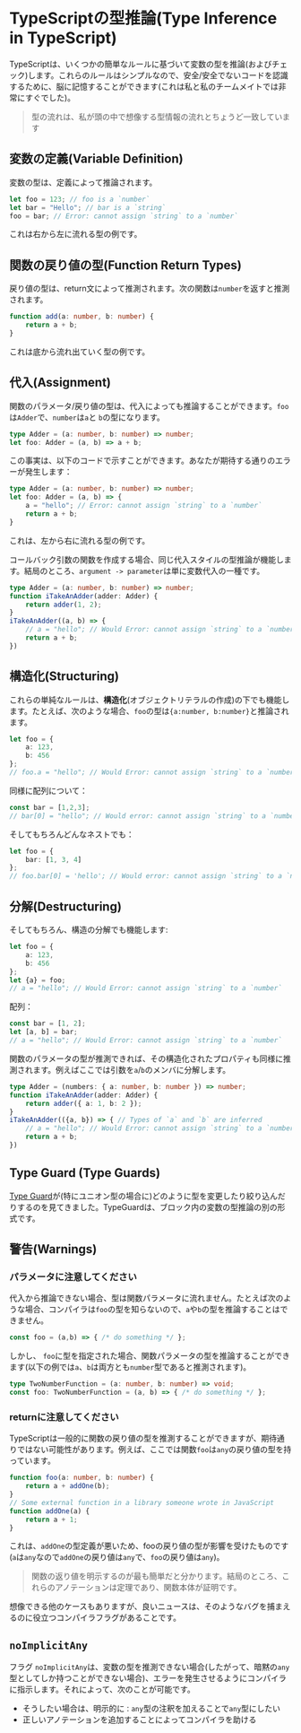 # TypeScriptの型推論(Type Inference in TypeScript)

TypeScriptは、いくつかの簡単なルールに基づいて変数の型を推論(およびチェック)します。これらのルールはシンプルなので、安全/安全でないコードを認識するために、脳に記憶することができます(これは私と私のチームメイトでは非常にすぐでした)。

> 型の流れは、私が頭の中で想像する型情報の流れとちょうど一致しています

## 変数の定義(Variable Definition)

変数の型は、定義によって推論されます。

```ts
let foo = 123; // foo is a `number`
let bar = "Hello"; // bar is a `string`
foo = bar; // Error: cannot assign `string` to a `number`
```

これは右から左に流れる型の例です。

## 関数の戻り値の型(Function Return Types)

戻り値の型は、return文によって推測されます。次の関数は`number`を返すと推測されます。

```ts
function add(a: number, b: number) {
    return a + b;
}
```

これは底から流れ出ていく型の例です。

## 代入(Assignment)

関数のパラメータ/戻り値の型は、代入によっても推論することができます。`foo`は`Adder`で、`number`は`a`と `b`の型になります。

```ts
type Adder = (a: number, b: number) => number;
let foo: Adder = (a, b) => a + b;
```

この事実は、以下のコードで示すことができます。あなたが期待する通りのエラーが発生します：

```ts
type Adder = (a: number, b: number) => number;
let foo: Adder = (a, b) => {
    a = "hello"; // Error: cannot assign `string` to a `number`
    return a + b;
}
```

これは、左から右に流れる型の例です。

コールバック引数の関数を作成する場合、同じ代入スタイルの型推論が機能します。結局のところ、`argument -> parameter`は単に変数代入の一種です。

```ts
type Adder = (a: number, b: number) => number;
function iTakeAnAdder(adder: Adder) {
    return adder(1, 2);
}
iTakeAnAdder((a, b) => {
    // a = "hello"; // Would Error: cannot assign `string` to a `number`
    return a + b;
})
```

## 構造化(Structuring)

これらの単純なルールは、**構造化**(オブジェクトリテラルの作成)の下でも機能します。たとえば、次のような場合、`foo`の型は`{a:number, b:number}`と推論されます。

```ts
let foo = {
    a: 123,
    b: 456
};
// foo.a = "hello"; // Would Error: cannot assign `string` to a `number`
```

同様に配列について：

```ts
const bar = [1,2,3];
// bar[0] = "hello"; // Would error: cannot assign `string` to a `number`
```

そしてもちろんどんなネストでも：

```ts
let foo = {
    bar: [1, 3, 4]
};
// foo.bar[0] = 'hello'; // Would error: cannot assign `string` to a `number`
```

## 分解(Destructuring)

そしてもちろん、構造の分解でも機能します:

```ts
let foo = {
    a: 123,
    b: 456
};
let {a} = foo;
// a = "hello"; // Would Error: cannot assign `string` to a `number`
```

配列：

```ts
const bar = [1, 2];
let [a, b] = bar;
// a = "hello"; // Would Error: cannot assign `string` to a `number`
```

関数のパラメータの型が推測できれば、その構造化されたプロパティも同様に推測されます。例えばここでは引数を`a`/`b`のメンバに分解します。

```ts
type Adder = (numbers: { a: number, b: number }) => number;
function iTakeAnAdder(adder: Adder) {
    return adder({ a: 1, b: 2 });
}
iTakeAnAdder(({a, b}) => { // Types of `a` and `b` are inferred
    // a = "hello"; // Would Error: cannot assign `string` to a `number`
    return a + b;
})
```

## Type Guard (Type Guards)

[Type Guard](./typeGuard.md)が(特にユニオン型の場合に)どのように型を変更したり絞り込んだりするのを見てきました。TypeGuardは、ブロック内の変数の型推論の別の形式です。

## 警告(Warnings)

### パラメータに注意してください

代入から推論できない場合、型は関数パラメータに流れません。たとえば次のような場合、コンパイラは`foo`の型を知らないので、`a`や`b`の型を推論することはできません。

```ts
const foo = (a,b) => { /* do something */ };
```

しかし、 `foo`に型を指定された場合、関数パラメータの型を推論することができます(以下の例では`a`、`b`は両方とも`number`型であると推測されます)。

```ts
type TwoNumberFunction = (a: number, b: number) => void;
const foo: TwoNumberFunction = (a, b) => { /* do something */ };
```

### returnに注意してください

TypeScriptは一般的に関数の戻り値の型を推測することができますが、期待通りではない可能性があります。例えば、ここでは関数`foo`は`any`の戻り値の型を持っています。

```ts
function foo(a: number, b: number) {
    return a + addOne(b);
}
// Some external function in a library someone wrote in JavaScript
function addOne(a) {
    return a + 1;
}
```

これは、`addOne`の型定義が悪いため、fooの戻り値の型が影響を受けたものです(`a`は`any`なので`addOne`の戻り値は`any`で、`foo`の戻り値は`any`)。

> 関数の返り値を明示するのが最も簡単だと分かります。結局のところ、これらのアノテーションは定理であり、関数本体が証明です。

想像できる他のケースもありますが、良いニュースは、そのようなバグを捕まえるのに役立つコンパイラフラグがあることです。

## `noImplicitAny`

フラグ `noImplicitAny`は、変数の型を推測できない場合(したがって、暗黙の`any`型としてしか持つことができない場合)、エラーを発生させるようにコンパイラに指示します。それによって、次のことが可能です。
* そうしたい場合は、明示的に`：any`型の注釈を加えることで`any`型にしたい
* 正しいアノテーションを追加することによってコンパイラを助ける
